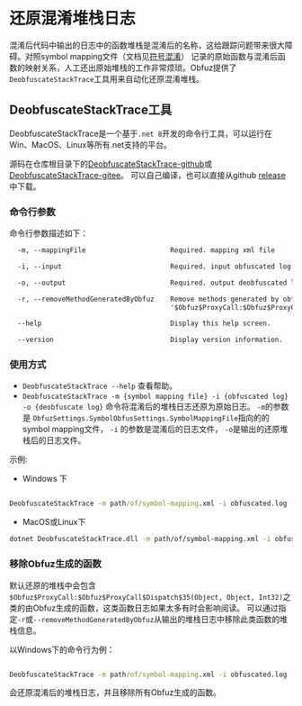 # 还原混淆堆栈日志

混淆后代码中输出的日志中的函数堆栈是混淆后的名称，这给跟踪问题带来很大障碍。对照symbol mapping文件（文档见[符号混淆](./symbol-obfuscation)）
记录的原始函数与混淆后函数的映射关系，人工还出原始堆栈的工作非常烦琐。Obfuz提供了`DeobfuscateStackTrace`工具用来自动化还原混淆堆栈。

## DeobfuscateStackTrace工具

DeobfuscateStackTrace是一个基于`.net 8`开发的命令行工具，可以运行在Win、MacOS、Linux等所有.net支持的平台。

源码在仓库根目录下的[DeobfuscateStackTrace-github](https://github.com/focus-creative-games/obfuz-tools/tree/main/DeobfuscateStackTrace)或[DeobfuscateStackTrace-gitee](https://gitee.com/focus-creative-games/obfuz-tools/tree/main/DeobfuscateStackTrace)。
可以自己编译，也可以直接从github [release](https://github.com/focus-creative-games/obfuz-tools/releases)中下载。

### 命令行参数

命令行参数描述如下：

```txt
  -m, --mappingFile                     Required. mapping xml file

  -i, --input                           Required. input obfuscated log file

  -o, --output                          Required. output deobfuscated log file

  -r, --removeMethodGeneratedByObfuz    Remove methods generated by obfuscator (e.g.
                                        '$Obfuz$ProxyCall:$Obfuz$ProxyCall$Dispatch')

  --help                                Display this help screen.

  --version                             Display version information.
```

### 使用方式

- `DeobfuscateStackTrace --help` 查看帮助。
- `DeobfuscateStackTrace -m {symbol mapping file} -i {obfuscated log} -o {deobfuscate log}` 命令将混淆后的堆栈日志还原为原始日志。 `-m`的参数是 `ObfuzSettings.SymbolObfusSettings.SymbolMappingFile`指向的的symbol mapping文件， `-i` 的参数是混淆后的日志文件， `-o`是输出的还原堆栈后的日志文件。

示例:

- Windows 下

```bat

DeobfuscateStackTrace -m path/of/symbol-mapping.xml -i obfuscated.log -o deobfuscated.log

```

- MacOS或Linux下

```bash
dotnet DeobfuscateStackTrace.dll -m path/of/symbol-mapping.xml -i obfuscated.log -o deobfuscated.log

```

### 移除Obfuz生成的函数

默认还原的堆栈中会包含`$Obfuz$ProxyCall:$Obfuz$ProxyCall$Dispatch$35(Object, Object, Int32)`之类的由Obfuz生成的函数，这类函数日志如果太多有时会影响阅读。
可以通过指定`-r`或`--removeMethodGeneratedByObfuz`从输出的堆栈日志中移除此类函数的堆栈信息。

以Windows下的命令行为例：

```bat

DeobfuscateStackTrace -m path/of/symbol-mapping.xml -i obfuscated.log -o deobfuscated.log -r

```

会还原混淆后的堆栈日志，并且移除所有Obfuz生成的函数。
